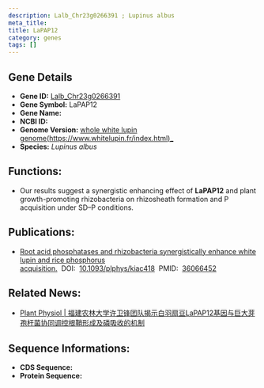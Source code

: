 ```yaml
---
description: Lalb_Chr23g0266391 ; Lupinus albus
meta_title:
title: LaPAP12
category: genes
tags: []
---
```


## Gene Details
- **Gene ID:**	[Lalb_Chr23g0266391](Lalb_Chr23g0266391)
- **Gene Symbol:** LaPAP12
- **Gene Name:** 
- **NCBI ID:** [](https://www.ncbi.nlm.nih.gov/gene/?term=)
- **Genome Version:** [whole white lupin genome(https://www.whitelupin.fr/index.html)_]()
- **Species:** *Lupinus albus*

## Functions:
   - Our results suggest a synergistic enhancing effect of **LaPAP12** and plant growth-promoting rhizobacteria on rhizosheath formation and P acquisition under SD–P conditions.

## Publications:
   - [Root acid phosphatases and rhizobacteria synergistically enhance white lupin and rice phosphorus acquisition.]( https://academic.oup.com/plphys/article-abstract/190/4/2449/6692723?redirectedFrom=fulltext)&nbsp;&nbsp;DOI:&nbsp;&nbsp;[10.1093/plphys/kiac418](https://academic.oup.com/plphys/article-abstract/190/4/2449/6692723?redirectedFrom=fulltext)&nbsp;&nbsp;PMID:&nbsp;&nbsp;[36066452](https://pubmed.ncbi.nlm.nih.gov/36066452/)

## Related News:
   - [Plant Physiol | 福建农林大学许卫锋团队揭示白羽扇豆LaPAP12基因与巨大芽孢杆菌协同调控根鞘形成及磷吸收的机制](https://mp.weixin.qq.com/s?__biz=Mzg3MDEwNDEyMg==&mid=2247537810&idx=4&sn=8d61b923c17e6a534eae4202c3918d93&chksm=ce90f9c7f9e770d1dab3fe571de5a51149058a2308270507ae2414973c9d5c14dfb82169de6c&scene=27#wechat_redirect)

## Sequence Informations:
- **CDS Sequence:**
- **Protein Sequence:**
